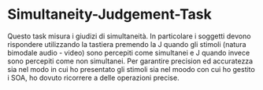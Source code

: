 # Simultaneity-Judgement-Task
Questo task misura i giudizi di simultaneità.
In particolare i soggetti devono rispondere utilizzando la tastiera premendo la J quando gli stimoli (natura bimodale audio - video) sono percepiti come simultanei e J quando invece sono percepiti come non simultanei. 
Per garantire precision ed accuratezza sia nel modo in cui ho presentato gli stimoli sia nel moodo con cui ho gestito i SOA, ho dovuto ricorrere a delle operazioni precise. 
